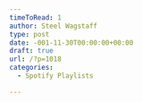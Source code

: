 ```yaml
---
timeToRead: 1 
author: Steel Wagstaff
type: post
date: -001-11-30T00:00:00+00:00
draft: true
url: /?p=1018
categories:
  - Spotify Playlists

---
```

<span class="zp-InText-zp-ID--19882-2UGRSREM--wp1018 zp-InText-Citation loading"
		rel="{ 'pages': '200', 'items': '{19882:2UGRSREM}', 'format': '(%a%, %d%, %p%)', 'brackets': '', 'etal': '', 'separator': '', 'and': '' }"></span>